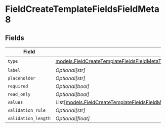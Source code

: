 # FieldCreateTemplateFieldsFieldMeta8


## Fields

| Field                                                                                                                                                                                                                        | Type                                                                                                                                                                                                                         | Required                                                                                                                                                                                                                     | Description                                                                                                                                                                                                                  |
| ---------------------------------------------------------------------------------------------------------------------------------------------------------------------------------------------------------------------------- | ---------------------------------------------------------------------------------------------------------------------------------------------------------------------------------------------------------------------------- | ---------------------------------------------------------------------------------------------------------------------------------------------------------------------------------------------------------------------------- | ---------------------------------------------------------------------------------------------------------------------------------------------------------------------------------------------------------------------------- |
| `type`                                                                                                                                                                                                                       | [models.FieldCreateTemplateFieldsFieldMetaTemplatesFieldsResponse200ApplicationJSONResponseBodyFields8Type](../models/fieldcreatetemplatefieldsfieldmetatemplatesfieldsresponse200applicationjsonresponsebodyfields8type.md) | :heavy_check_mark:                                                                                                                                                                                                           | N/A                                                                                                                                                                                                                          |
| `label`                                                                                                                                                                                                                      | *Optional[str]*                                                                                                                                                                                                              | :heavy_minus_sign:                                                                                                                                                                                                           | N/A                                                                                                                                                                                                                          |
| `placeholder`                                                                                                                                                                                                                | *Optional[str]*                                                                                                                                                                                                              | :heavy_minus_sign:                                                                                                                                                                                                           | N/A                                                                                                                                                                                                                          |
| `required`                                                                                                                                                                                                                   | *Optional[bool]*                                                                                                                                                                                                             | :heavy_minus_sign:                                                                                                                                                                                                           | N/A                                                                                                                                                                                                                          |
| `read_only`                                                                                                                                                                                                                  | *Optional[bool]*                                                                                                                                                                                                             | :heavy_minus_sign:                                                                                                                                                                                                           | N/A                                                                                                                                                                                                                          |
| `values`                                                                                                                                                                                                                     | List[[models.FieldCreateTemplateFieldsFieldMetaTemplatesFieldsValues](../models/fieldcreatetemplatefieldsfieldmetatemplatesfieldsvalues.md)]                                                                                 | :heavy_minus_sign:                                                                                                                                                                                                           | N/A                                                                                                                                                                                                                          |
| `validation_rule`                                                                                                                                                                                                            | *Optional[str]*                                                                                                                                                                                                              | :heavy_minus_sign:                                                                                                                                                                                                           | N/A                                                                                                                                                                                                                          |
| `validation_length`                                                                                                                                                                                                          | *Optional[float]*                                                                                                                                                                                                            | :heavy_minus_sign:                                                                                                                                                                                                           | N/A                                                                                                                                                                                                                          |